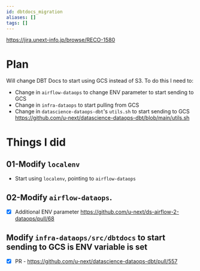 ```yaml
---
id: dbtdocs_migration
aliases: []
tags: []
---
```


https://jira.unext-info.jp/browse/RECO-1580

# Plan
Will change DBT Docs to start using GCS instead of S3. To do this I need to:
 * Change in `airflow-dataops` to change ENV parameter to start sending to GCS
 * Change in `infra-dataops` to start pulling from GCS
 * Change in `datascience-dataops-dbt`'s `utils.sh` to start sending to GCS https://github.com/u-next/datascience-dataops-dbt/blob/main/utils.sh

# Things I did
## 01-Modify `localenv`
* Start using `localenv`, pointing to `airflow-dataops`
## 02-Modify `airflow-dataops`. 
- [x] Additional ENV parameter https://github.com/u-next/ds-airflow-2-dataops/pull/68
## Modify `infra-dataops/src/dbtdocs` to start sending to GCS is ENV variable is set
- [x] PR - https://github.com/u-next/datascience-dataops-dbt/pull/557


